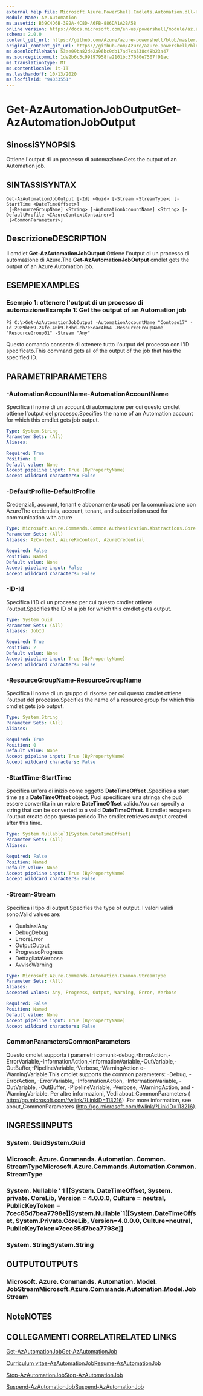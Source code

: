 ```yaml
---
external help file: Microsoft.Azure.PowerShell.Cmdlets.Automation.dll-Help.xml
Module Name: Az.Automation
ms.assetid: B39C4D6B-392A-4C8D-A6FB-886DA1A2BA58
online version: https://docs.microsoft.com/en-us/powershell/module/az.automation/get-azautomationjoboutput
schema: 2.0.0
content_git_url: https://github.com/Azure/azure-powershell/blob/master/src/Automation/Automation/help/Get-AzAutomationJobOutput.md
original_content_git_url: https://github.com/Azure/azure-powershell/blob/master/src/Automation/Automation/help/Get-AzAutomationJobOutput.md
ms.openlocfilehash: 53ae09ba82de2a96bc9db17ad7ca538c48b23a47
ms.sourcegitcommit: 1de2b6c3c99197958fa2101bc37680e7507f91ac
ms.translationtype: MT
ms.contentlocale: it-IT
ms.lasthandoff: 10/13/2020
ms.locfileid: "94033551"
---
```

# <span data-ttu-id="6a763-101">Get-AzAutomationJobOutput</span><span class="sxs-lookup"><span data-stu-id="6a763-101">Get-AzAutomationJobOutput</span></span>

## <span data-ttu-id="6a763-102">Sinossi</span><span class="sxs-lookup"><span data-stu-id="6a763-102">SYNOPSIS</span></span>
<span data-ttu-id="6a763-103">Ottiene l'output di un processo di automazione.</span><span class="sxs-lookup"><span data-stu-id="6a763-103">Gets the output of an Automation job.</span></span>

## <span data-ttu-id="6a763-104">SINTASSI</span><span class="sxs-lookup"><span data-stu-id="6a763-104">SYNTAX</span></span>

```
Get-AzAutomationJobOutput [-Id] <Guid> [-Stream <StreamType>] [-StartTime <DateTimeOffset>]
 [-ResourceGroupName] <String> [-AutomationAccountName] <String> [-DefaultProfile <IAzureContextContainer>]
 [<CommonParameters>]
```

## <span data-ttu-id="6a763-105">Descrizione</span><span class="sxs-lookup"><span data-stu-id="6a763-105">DESCRIPTION</span></span>
<span data-ttu-id="6a763-106">Il cmdlet **Get-AzAutomationJobOutput** Ottiene l'output di un processo di automazione di Azure.</span><span class="sxs-lookup"><span data-stu-id="6a763-106">The **Get-AzAutomationJobOutput** cmdlet gets the output of an Azure Automation job.</span></span>

## <span data-ttu-id="6a763-107">ESEMPI</span><span class="sxs-lookup"><span data-stu-id="6a763-107">EXAMPLES</span></span>

### <span data-ttu-id="6a763-108">Esempio 1: ottenere l'output di un processo di automazione</span><span class="sxs-lookup"><span data-stu-id="6a763-108">Example 1: Get the output of an Automation job</span></span>
```
PS C:\>Get-AzAutomationJobOutput -AutomationAccountName "Contoso17" -Id 2989b069-24fe-40b9-b3bd-cb7e5eac4b64 -ResourceGroupName "ResourceGroup01" -Stream "Any"
```

<span data-ttu-id="6a763-109">Questo comando consente di ottenere tutto l'output del processo con l'ID specificato.</span><span class="sxs-lookup"><span data-stu-id="6a763-109">This command gets all of the output of the job that has the specified ID.</span></span>

## <span data-ttu-id="6a763-110">PARAMETRI</span><span class="sxs-lookup"><span data-stu-id="6a763-110">PARAMETERS</span></span>

### <span data-ttu-id="6a763-111">-AutomationAccountName</span><span class="sxs-lookup"><span data-stu-id="6a763-111">-AutomationAccountName</span></span>
<span data-ttu-id="6a763-112">Specifica il nome di un account di automazione per cui questo cmdlet ottiene l'output del processo.</span><span class="sxs-lookup"><span data-stu-id="6a763-112">Specifies the name of an Automation account for which this cmdlet gets job output.</span></span>

```yaml
Type: System.String
Parameter Sets: (All)
Aliases:

Required: True
Position: 1
Default value: None
Accept pipeline input: True (ByPropertyName)
Accept wildcard characters: False
```

### <span data-ttu-id="6a763-113">-DefaultProfile</span><span class="sxs-lookup"><span data-stu-id="6a763-113">-DefaultProfile</span></span>
<span data-ttu-id="6a763-114">Credenziali, account, tenant e abbonamento usati per la comunicazione con Azure</span><span class="sxs-lookup"><span data-stu-id="6a763-114">The credentials, account, tenant, and subscription used for communication with azure</span></span>

```yaml
Type: Microsoft.Azure.Commands.Common.Authentication.Abstractions.Core.IAzureContextContainer
Parameter Sets: (All)
Aliases: AzContext, AzureRmContext, AzureCredential

Required: False
Position: Named
Default value: None
Accept pipeline input: False
Accept wildcard characters: False
```

### <span data-ttu-id="6a763-115">-ID</span><span class="sxs-lookup"><span data-stu-id="6a763-115">-Id</span></span>
<span data-ttu-id="6a763-116">Specifica l'ID di un processo per cui questo cmdlet ottiene l'output.</span><span class="sxs-lookup"><span data-stu-id="6a763-116">Specifies the ID of a job for which this cmdlet gets output.</span></span>

```yaml
Type: System.Guid
Parameter Sets: (All)
Aliases: JobId

Required: True
Position: 2
Default value: None
Accept pipeline input: True (ByPropertyName)
Accept wildcard characters: False
```

### <span data-ttu-id="6a763-117">-ResourceGroupName</span><span class="sxs-lookup"><span data-stu-id="6a763-117">-ResourceGroupName</span></span>
<span data-ttu-id="6a763-118">Specifica il nome di un gruppo di risorse per cui questo cmdlet ottiene l'output del processo.</span><span class="sxs-lookup"><span data-stu-id="6a763-118">Specifies the name of a resource group for which this cmdlet gets job output.</span></span>

```yaml
Type: System.String
Parameter Sets: (All)
Aliases:

Required: True
Position: 0
Default value: None
Accept pipeline input: True (ByPropertyName)
Accept wildcard characters: False
```

### <span data-ttu-id="6a763-119">-StartTime</span><span class="sxs-lookup"><span data-stu-id="6a763-119">-StartTime</span></span>
<span data-ttu-id="6a763-120">Specifica un'ora di inizio come oggetto **DateTimeOffset** .</span><span class="sxs-lookup"><span data-stu-id="6a763-120">Specifies a start time as a **DateTimeOffset** object.</span></span>
<span data-ttu-id="6a763-121">Puoi specificare una stringa che può essere convertita in un valore **DateTimeOffset** valido.</span><span class="sxs-lookup"><span data-stu-id="6a763-121">You can specify a string that can be converted to a valid **DateTimeOffset**.</span></span>
<span data-ttu-id="6a763-122">Il cmdlet recupera l'output creato dopo questo periodo.</span><span class="sxs-lookup"><span data-stu-id="6a763-122">The cmdlet retrieves output created after this time.</span></span>

```yaml
Type: System.Nullable`1[System.DateTimeOffset]
Parameter Sets: (All)
Aliases:

Required: False
Position: Named
Default value: None
Accept pipeline input: True (ByPropertyName)
Accept wildcard characters: False
```

### <span data-ttu-id="6a763-123">-Stream</span><span class="sxs-lookup"><span data-stu-id="6a763-123">-Stream</span></span>
<span data-ttu-id="6a763-124">Specifica il tipo di output.</span><span class="sxs-lookup"><span data-stu-id="6a763-124">Specifies the type of output.</span></span>
<span data-ttu-id="6a763-125">I valori validi sono:</span><span class="sxs-lookup"><span data-stu-id="6a763-125">Valid values are:</span></span> 
- <span data-ttu-id="6a763-126">Qualsiasi</span><span class="sxs-lookup"><span data-stu-id="6a763-126">Any</span></span>
- <span data-ttu-id="6a763-127">Debug</span><span class="sxs-lookup"><span data-stu-id="6a763-127">Debug</span></span>
- <span data-ttu-id="6a763-128">Errore</span><span class="sxs-lookup"><span data-stu-id="6a763-128">Error</span></span>
- <span data-ttu-id="6a763-129">Output</span><span class="sxs-lookup"><span data-stu-id="6a763-129">Output</span></span>
- <span data-ttu-id="6a763-130">Progresso</span><span class="sxs-lookup"><span data-stu-id="6a763-130">Progress</span></span>
- <span data-ttu-id="6a763-131">Dettagliata</span><span class="sxs-lookup"><span data-stu-id="6a763-131">Verbose</span></span>
- <span data-ttu-id="6a763-132">Avviso</span><span class="sxs-lookup"><span data-stu-id="6a763-132">Warning</span></span>

```yaml
Type: Microsoft.Azure.Commands.Automation.Common.StreamType
Parameter Sets: (All)
Aliases:
Accepted values: Any, Progress, Output, Warning, Error, Verbose

Required: False
Position: Named
Default value: None
Accept pipeline input: True (ByPropertyName)
Accept wildcard characters: False
```

### <span data-ttu-id="6a763-133">CommonParameters</span><span class="sxs-lookup"><span data-stu-id="6a763-133">CommonParameters</span></span>
<span data-ttu-id="6a763-134">Questo cmdlet supporta i parametri comuni:-debug,-ErrorAction,-ErrorVariable,-InformationAction,-InformationVariable,-OutVariable,-OutBuffer,-PipelineVariable,-Verbose,-WarningAction e-WarningVariable.</span><span class="sxs-lookup"><span data-stu-id="6a763-134">This cmdlet supports the common parameters: -Debug, -ErrorAction, -ErrorVariable, -InformationAction, -InformationVariable, -OutVariable, -OutBuffer, -PipelineVariable, -Verbose, -WarningAction, and -WarningVariable.</span></span> <span data-ttu-id="6a763-135">Per altre informazioni, Vedi about_CommonParameters ( http://go.microsoft.com/fwlink/?LinkID=113216) .</span><span class="sxs-lookup"><span data-stu-id="6a763-135">For more information, see about_CommonParameters (http://go.microsoft.com/fwlink/?LinkID=113216).</span></span>

## <span data-ttu-id="6a763-136">INGRESSI</span><span class="sxs-lookup"><span data-stu-id="6a763-136">INPUTS</span></span>

### <span data-ttu-id="6a763-137">System. Guid</span><span class="sxs-lookup"><span data-stu-id="6a763-137">System.Guid</span></span>

### <span data-ttu-id="6a763-138">Microsoft. Azure. Commands. Automation. Common. StreamType</span><span class="sxs-lookup"><span data-stu-id="6a763-138">Microsoft.Azure.Commands.Automation.Common.StreamType</span></span>

### <span data-ttu-id="6a763-139">System. Nullable ' 1 [[System. DateTimeOffset, System. private. CoreLib, Version = 4.0.0.0, Culture = neutral, PublicKeyToken = 7cec85d7bea7798e]]</span><span class="sxs-lookup"><span data-stu-id="6a763-139">System.Nullable\`1[[System.DateTimeOffset, System.Private.CoreLib, Version=4.0.0.0, Culture=neutral, PublicKeyToken=7cec85d7bea7798e]]</span></span>

### <span data-ttu-id="6a763-140">System. String</span><span class="sxs-lookup"><span data-stu-id="6a763-140">System.String</span></span>

## <span data-ttu-id="6a763-141">OUTPUT</span><span class="sxs-lookup"><span data-stu-id="6a763-141">OUTPUTS</span></span>

### <span data-ttu-id="6a763-142">Microsoft. Azure. Commands. Automation. Model. JobStream</span><span class="sxs-lookup"><span data-stu-id="6a763-142">Microsoft.Azure.Commands.Automation.Model.JobStream</span></span>

## <span data-ttu-id="6a763-143">Note</span><span class="sxs-lookup"><span data-stu-id="6a763-143">NOTES</span></span>

## <span data-ttu-id="6a763-144">COLLEGAMENTI CORRELATI</span><span class="sxs-lookup"><span data-stu-id="6a763-144">RELATED LINKS</span></span>

[<span data-ttu-id="6a763-145">Get-AzAutomationJob</span><span class="sxs-lookup"><span data-stu-id="6a763-145">Get-AzAutomationJob</span></span>](./Get-AzAutomationJob.md)

[<span data-ttu-id="6a763-146">Curriculum vitae-AzAutomationJob</span><span class="sxs-lookup"><span data-stu-id="6a763-146">Resume-AzAutomationJob</span></span>](./Resume-AzAutomationJob.md)

[<span data-ttu-id="6a763-147">Stop-AzAutomationJob</span><span class="sxs-lookup"><span data-stu-id="6a763-147">Stop-AzAutomationJob</span></span>](./Stop-AzAutomationJob.md)

[<span data-ttu-id="6a763-148">Suspend-AzAutomationJob</span><span class="sxs-lookup"><span data-stu-id="6a763-148">Suspend-AzAutomationJob</span></span>](./Suspend-AzAutomationJob.md)


